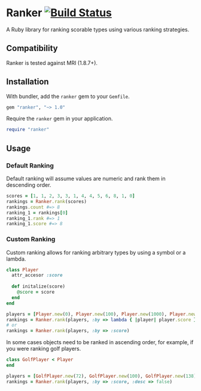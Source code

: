 Ranker [![Build Status](https://travis-ci.org/quidproquo/ranker.png?branch=master)](http://travis-ci.org/quidproquo/ranker)
======

A Ruby library for ranking scorable types using various ranking strategies.

Compatibility
-------------

Ranker is tested against MRI (1.8.7+).

Installation
------------

With bundler, add the `ranker` gem to your `Gemfile`.

```ruby
gem "ranker", "~> 1.0"
```

Require the `ranker` gem in your application.

```ruby
require "ranker"
```

Usage
-----

### Default Ranking

Default ranking will assume values are numeric and rank them in descending order.

```ruby
scores = [1, 1, 2, 3, 3, 1, 4, 4, 5, 6, 8, 1, 0]
rankings = Ranker.rank(scores)
rankings.count #=> 8
ranking_1 = rankings[0]
ranking_1.rank #=> 1
ranking_1.score #=> 8
```

### Custom Ranking

Custom ranking allows for ranking arbitrary types by using a symbol or a lambda.

```ruby
class Player
  attr_accesor :score
  
  def initalize(score)
    @score = score
  end
end

players = [Player.new(0), Player.new(100), Player.new(1000), Player.new(25)]
rankings = Ranker.rank(players, :by => lambda { |player| player.score })
# or
rankings = Ranker.rank(players, :by => :score)
```

In some cases objects need to be ranked in ascending order, for example, if you were ranking golf players.


```ruby
class GolfPlayer < Player
end

players = [GolfPlayer.new(72), GolfPlayer.new(100), GolfPlayer.new(138), GolfPlayer.new(54)]
rankings = Ranker.rank(players, :by => :score, :desc => false)
```


